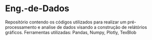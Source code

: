 # Eng.-de-Dados
Repositório contendo os códigos utilizados para realizar um pré-processamento e analise de dados visando a construção de relátórios gráficos. Ferramentas utilizadas: Pandas, Numpy, Plotly, TexBlob
